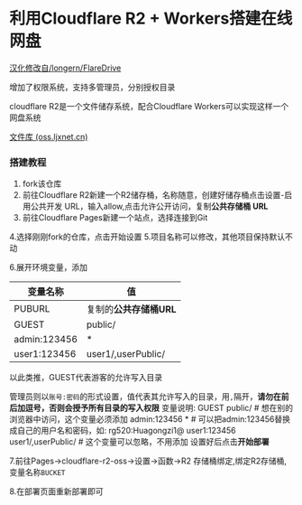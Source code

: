 # 利用Cloudflare R2 + Workers搭建在线网盘


[汉化修改自/longern/FlareDrive](https://github.com/longern/FlareDrive)

增加了权限系统，支持多管理员，分别授权目录

cloudflare R2是一个文件储存系统，配合Cloudflare Workers可以实现这样一个网盘系统

[文件库 (oss.ljxnet.cn)](https://oss.ljxnet.cn/)


### 搭建教程


1. fork该仓库
2. 前往Cloudflare R2新建一个R2储存桶，名称随意，创建好储存桶点击设置-启用公共开发 URL，输入allow,点击允许公开访问，复制**公共存储桶 URL**
3. 前往Cloudflare Pages新建一个站点，选择连接到Git

4.选择刚刚fork的仓库，点击开始设置
5.项目名称可以修改，其他项目保持默认不动

6.展开环境变量，添加

| 变量名称| 值|
| --- | --- |
| PUBURL | 复制的**公共存储桶URL** |
| GUEST | public/ |
| admin:123456 | * |
| user1:123456 | user1/,userPublic/ |

以此类推，GUEST代表游客的允许写入目录

管理员则以`账号:密码`的形式设置，值代表其允许写入的目录，用`,`隔开，**请勿在前后加逗号，否则会授予所有目录的写入权限**
变量说明:
GUEST public/ # 想在别的浏览器中访问，这个变量必须添加
admin:123456 * # 可以把admin:123456替换成自己的用户名和密码，如: rg520:Huagongzi1@
user1:123456 user1/,userPublic/ # 这个变量可以忽略，不用添加
设置好后点击**开始部署**

7.前往Pages->cloudflare-r2-oss->设置->函数->R2 存储桶绑定,绑定R2存储桶,变量名称`BUCKET`

8.在部署页面重新部署即可
